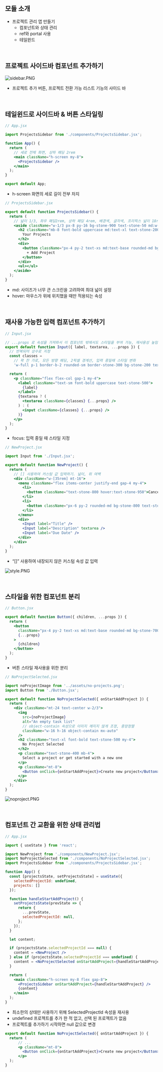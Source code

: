 ## 모듈 소개

- 프로젝트 관리 앱 만들기
    - 컴포넌트와 상태 관리
    - ref와 portal 사용
    - 테일윈드

<br/>

## 프로젝트 사이드바 컴포넌트 추가하기

![sidebar.PNG](https://prod-files-secure.s3.us-west-2.amazonaws.com/ca254afe-fecd-4396-92df-1ab2cb1215ad/7c200f64-9382-4b8f-a870-86024f02e166/sidebar.png)

- 프로젝트 추가 버튼, 프로젝트 전환 가능 리스트 기능의 사이드 바

<br/>

## 테일윈드로 사이드바 & 버튼 스타일링

```jsx
// App.jsx

import ProjectsSidebar from './components/ProjectsSidebar.jsx';

function App() {
  return (
    // 세로 전체 화면, 상하 패딩 2rem
    <main className="h-screen my-8">
      <ProjectsSidebar />
    </main>
  );
}

export default App;
```

- h-screen 화면의 세로 길이 전부 차지

```jsx
// ProjectsSidebar.jsx

export default function ProjectsSidebar() {
  return (
    // 넓이 1/3, 좌우 패딩2rem, 상하 패딩 4rem, 배경색, 글자색, 프리픽스 넓이 18rem, 둥근모서리
    <aside className="w-1/3 px-8 py-16 bg-stone-900 text-stone-50 md:w-72 rounded-r-xl">
      <h2 className="mb-8 font-bold uppercase md:text-xl text-stone-200">
        Your Projects
      </h2>
      <div>
        <button className="px-4 py-2 text-xs md:text-base rounded-md bg-stone-700 text-stone-400 hover:bg-stone-600 hover:text-stone-100">
          + Add Project
        </button>
      </div>
      <ul></ul>
    </aside>
  );
}
```

- md: 사이즈가 너무 큰 스크린을 고려하여 최대 넓이 설정
- hover: 마우스가 위에 위치했을 때만 적용되는 속성

<br/>

## 재사용 가능한 입력 컴포넌트 추가하기

```jsx
// Input.jsx

// ...props 로 속성을 가져와서 이 컴포넌트 밖에서도 스타일을 부여 가능, 재사용성 높임
export default function Input({ label, textarea, ...props }) {
  // 반복되어 상수로 지정
  const classes =
    // 꽉 찬 가로, 모든 방향 패딩, 2픽셀 경계선, 입력 중일때 스타일 변화
    'w-full p-1 border-b-2 rounded-sm border-stone-300 bg-stone-200 text-stone-600 focus:outline-none focus:border-stone-600';

  return (
    <p className="flex flex-col gap-1 my-4">
      <label className="text-sm font-bold uppercase text-stone-500">
        {label}
      </label>
      {textarea ? (
        <textarea className={classes} {...props} />
      ) : (
        <input className={classes} {...props} />
      )}
    </p>
  );
}
```

- focus: 입력 중일 때 스타일 지정

```jsx
// NewProject.jsx

import Input from './Input.jsx';

export default function NewProject() {
  return (
    // [] 사용하여 커스텀 값 입력하기. 넓이, 위 여백
    <div className="w-[35rem] mt-16">
      <menu className="flex items-center justify-end gap-4 my-4">
        <li>
          <button className="text-stone-800 hover:text-stone-950">Cancel</button>
        </li>
        <li>
          <button className="px-6 py-2 rounded-md bg-stone-800 text-stone-50 hover:bg-stone-950">Save</button>
        </li>
      </menu>
      <div>
        <Input label="Title" />
        <Input label="Description" textarea />
        <Input label="Due Date" />
      </div>
    </div>
  );
}
```

- “[]” 사용하여 내장되지 않은 커스텀 속성 값 입력

![style.PNG](https://prod-files-secure.s3.us-west-2.amazonaws.com/ca254afe-fecd-4396-92df-1ab2cb1215ad/ace199f5-e97a-4531-9e09-5c6f91d34789/style.png)

<br/>

## 스타일을 위한 컴포넌트 분리

```jsx
// Button.jsx

export default function Button({ children, ...props }) {
  return (
    <button
      className="px-4 py-2 text-xs md:text-base rounded-md bg-stone-700 text-stone-400 hover:bg-stone-600 hover:text-stone-100"
      {...props}
    >
      {children}
    </button>
  );
}
```

- 버튼 스타일 재사용을 위한 분리

```jsx
// NoProjectSelected.jsx

import noProjectImage from '../assets/no-projects.png';
import Button from './Button.jsx';

export default function NoProjectSelected({ onStartAddProject }) {
  return (
    <div className="mt-24 text-center w-2/3">
      <img
        src={noProjectImage}
        alt="An empty task list"
        // object-contain 속성으로 이미지 깨지지 않게 조정, 중앙정렬
        className="w-16 h-16 object-contain mx-auto"
      />
      <h2 className="text-xl font-bold text-stone-500 my-4">
        No Project Selected
      </h2>
      <p className="text-stone-400 mb-4">
        Select a project or get started with a new one
      </p>
      <p className="mt-8">
        <Button onClick={onStartAddProject}>Create new project</Button>
      </p>
    </div>
  );
}
```

![noproject.PNG](https://prod-files-secure.s3.us-west-2.amazonaws.com/ca254afe-fecd-4396-92df-1ab2cb1215ad/c5f90f9c-a3e6-41eb-9acd-0ce88b26c127/noproject.png)

<br/>

## 컴포넌트 간 교환을 위한 상태 관리법

```jsx
// App.jsx

import { useState } from 'react';

import NewProject from './components/NewProject.jsx';
import NoProjectSelected from './components/NoProjectSelected.jsx';
import ProjectsSidebar from './components/ProjectsSidebar.jsx';

function App() {
  const [projectsState, setProjectsState] = useState({
    selectedProjectId: undefined,
    projects: []
  });

  function handleStartAddProject() {
    setProjectsState(prevState => {
      return {
        ...prevState,
        selectedProjectId: null,
      };
    });
  }

  let content;

  if (projectsState.selectedProjectId === null) {
    content = <NewProject />
  } else if (projectsState.selectedProjectId === undefined) {
    content = <NoProjectSelected onStartAddProject={handleStartAddProject} />;
  }

  return (
    <main className="h-screen my-8 flex gap-8">
      <ProjectsSidebar onStartAddProject={handleStartAddProject} />
      {content}
    </main>
  );
}
```

- 최소한의 상태만 사용하기 위해 SelectedProjectId 속성을 재사용
- undefined 프로젝트를 추가 한 적 없고, 선택 된 프로젝트가 없음
- 프로젝트를 추가하기 시작하면 null 값으로 변경

```jsx
export default function NoProjectSelected({ onStartAddProject }) {
  return (
      // ...
      <p className="mt-8">
        <Button onClick={onStartAddProject}>Create new project</Button>
      </p>
  );
}
```
